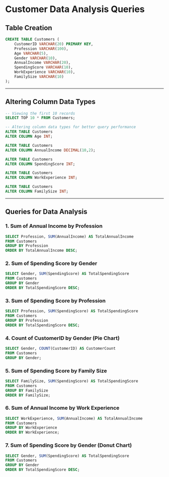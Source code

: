 # Customer Data Analysis Queries

## Table Creation

```sql
CREATE TABLE Customers (
    CustomerID VARCHAR(20) PRIMARY KEY,
    Profession VARCHAR(100),
    Age VARCHAR(5),
    Gender VARCHAR(10),
    AnnualIncome VARCHAR(20),
    SpendingScore VARCHAR(10),
    WorkExperience VARCHAR(10),
    FamilySize VARCHAR(10)
);
```

---

## Altering Column Data Types

```sql
-- Viewing the first 10 records
SELECT TOP 10 * FROM Customers;

-- Altering column data types for better query performance
ALTER TABLE Customers  
ALTER COLUMN Age INT;  

ALTER TABLE Customers  
ALTER COLUMN AnnualIncome DECIMAL(10,2);  

ALTER TABLE Customers  
ALTER COLUMN SpendingScore INT;  

ALTER TABLE Customers  
ALTER COLUMN WorkExperience INT;  

ALTER TABLE Customers  
ALTER COLUMN FamilySize INT;
```

---

## Queries for Data Analysis

### 1. Sum of Annual Income by Profession

```sql
SELECT Profession, SUM(AnnualIncome) AS TotalAnnualIncome
FROM Customers
GROUP BY Profession
ORDER BY TotalAnnualIncome DESC;
```

### 2. Sum of Spending Score by Gender

```sql
SELECT Gender, SUM(SpendingScore) AS TotalSpendingScore
FROM Customers
GROUP BY Gender
ORDER BY TotalSpendingScore DESC;
```

### 3. Sum of Spending Score by Profession

```sql
SELECT Profession, SUM(SpendingScore) AS TotalSpendingScore
FROM Customers
GROUP BY Profession
ORDER BY TotalSpendingScore DESC;
```

### 4. Count of CustomerID by Gender (Pie Chart)

```sql
SELECT Gender, COUNT(CustomerID) AS CustomerCount
FROM Customers
GROUP BY Gender;
```

### 5. Sum of Spending Score by Family Size

```sql
SELECT FamilySize, SUM(SpendingScore) AS TotalSpendingScore
FROM Customers
GROUP BY FamilySize
ORDER BY FamilySize;
```

### 6. Sum of Annual Income by Work Experience

```sql
SELECT WorkExperience, SUM(AnnualIncome) AS TotalAnnualIncome
FROM Customers
GROUP BY WorkExperience
ORDER BY WorkExperience;
```

### 7. Sum of Spending Score by Gender (Donut Chart)

```sql
SELECT Gender, SUM(SpendingScore) AS TotalSpendingScore
FROM Customers
GROUP BY Gender
ORDER BY TotalSpendingScore DESC;
```

